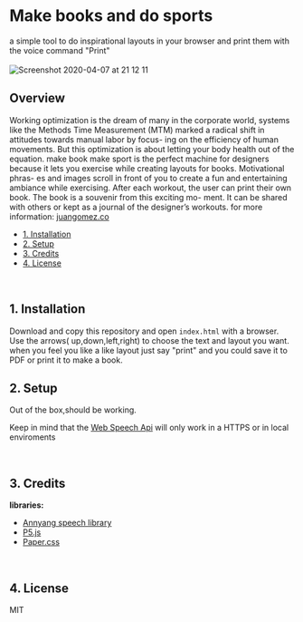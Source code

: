 
# Make books and do sports
a simple tool to do inspirational layouts in your browser and print them with the voice command "Print"
<br>
<br>
![Screenshot 2020-04-07 at 21 12 11](https://user-images.githubusercontent.com/10797660/78710243-49f09880-7915-11ea-99a7-d4b318cba221.png)
<br/>
## Overview

Working optimization is the dream of many in the corporate world, systems like the Methods Time Measurement (MTM) marked a radical shift in attitudes towards manual labor by focus- ing on the efficiency of human movements. But this optimization is about letting your body health out of the equation. make book make sport is the perfect machine for designers because it lets you exercise while creating layouts for books. Motivational phras- es and images scroll in front of you to create a fun and entertaining ambiance while exercising. After each workout, the user can print their own book. The book is a souvenir from this exciting mo- ment. It can be shared with others or kept as a journal of the designer’s workouts.
for more information:
[juangomez.co](www.juangomez.co)
<br>
- [1. Installation](#1-installation)
- [2. Setup](#2-setup)
- [3. Credits](#3-credits)
- [4. License](#4-license)
<br/>

## 1. Installation

Download and copy this repository and open ```index.html``` with a browser.
Use the arrows( up,down,left,right) to choose the text and layout you want. when you feel you like a like layout just say "print" and you could save it to PDF or print it to make a book.
<br/>

## 2. Setup

Out of the box,should be working.

Keep in mind that the [Web Speech Api](https://developer.mozilla.org/en-US/docs/Web/API/Web_Speech_API/Using_the_Web_Speech_API) will only work in a HTTPS or in local enviroments

<br/>

## 3. Credits

**libraries:**
- [Annyang speech library](https://www.talater.com/annyang/)
- [P5.js](https://p5js.org/)
- [Paper.css](https://github.com/papercss/papercss)
<br/>

## 4. License

MIT
